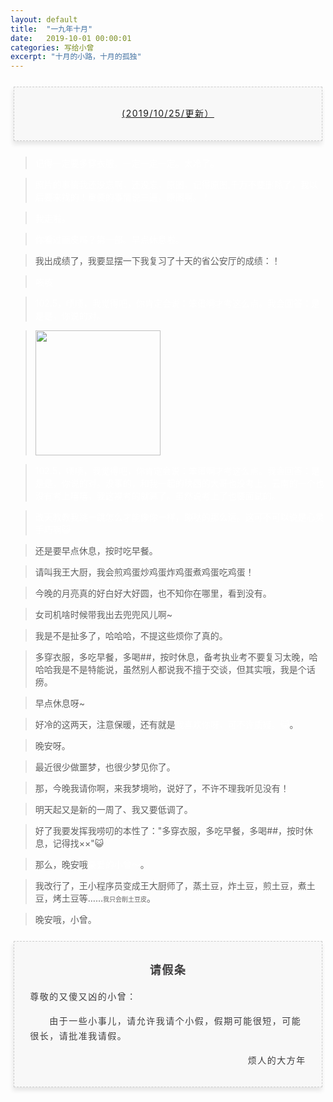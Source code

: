 ```yaml
---
layout: default
title:  "一九年十月"
date:   2019-10-01 00:00:01
categories: 写给小曾
excerpt: "十月的小路，十月的孤独"
---
```



<section style="margin: 20px 0px;">
    <section style="padding: 5px;box-sizing: border-box;">
        <section style="text-align: center;border-width: 1px;border-style: dashed;border-color: #cccccc;background: #f8f8f8;box-shadow: #e5e5e5 -1px 5px 7px;letter-spacing: 1.5px;padding: 1em;color: #3f3e3f;box-sizing: border-box;">
            <section style="text-align: justify;padding: 2px 0.8em;line-height: 1.75em;font-size: 14px;box-sizing: border-box;">
                <p style="text-align: center;">
                    <a href="">(2019/10/25/更新）</a>
                </p>
            </section>
        </section>
    </section>
</section>

> <font color="white">记得一定要多穿衣服，一定一定一定。太冷了。</font>

> <font color="white">照片的事情我还没忘啊，还没忘，原图，记得原图,千万不要删除了，我以后要来找的！重要的事情说三遍，原图啊。！</font>

> <font color="white">我走啦。</font>

> <font color="white">你看过画皮吗？第一部。早点休息啦。</font>

> 我出成绩了，我要显摆一下我复习了十天的省公安厅的成绩：！

> <font color="white">咳咳</font>

> <font color="white">102.5，啧啧，我觉得吧，你肯定会说：笨蛋啊才考这么点。我会回答：是是是，你说的对。</font>

> <img src="https://puui.qpic.cn/fans_admin/0/3_837323156_1570851079848/0" width="200">

> <font color="white">102.5，啧啧，我觉得吧，你肯定会说：笨蛋啊才考这么点。我会回答：是是是，你说的对。没事的，和我一起的陕西的大哥也没考上，云南的一个也没有考上嘻嘻，我这裸考的就算了。虽然说考上了也要面试的。</font>

> <font color="white">改天教教我跳一跳怎么才能像你一样，蹦哒的那么远。这可不可以说是心灵手巧啊😺</font>

> 还是要早点休息，按时吃早餐。

> 请叫我王大厨，我会煎鸡蛋炒鸡蛋炸鸡蛋煮鸡蛋吃鸡蛋！

> 今晚的月亮真的好白好大好圆，也不知你在哪里，看到没有。

> 女司机啥时候带我出去兜兜风儿啊~

> <!--下午的时候楼上一个奶奶摔倒了，在楼道间喊叫，半天了没人理我就出去了，可能我也出去的太晚了，，可真是应了白蛇缘起那句话"世间多了是长了两条腿的恶人"，作为一个外行人，看那奶奶是骨折了，骨头的断裂挑起的肉皮清晰可见（傻子都能看到），然后又是跑来跑去找她儿子，送医院的时候我用一个红色塑料袋子给她绑了脚，我的手是抖的，我知道我的操作一定有问题……看来我真不是学医的料，真的手抖...然后和另外一个下楼的人一起将她扶上了她儿子的背，我就没跟着大叔往医院送了，八十六的高龄估计得很长时间的，祝好。-->

> 我是不是扯多了，哈哈哈，不提这些烦你了真的。

> 多穿衣服，多吃早餐，多喝##，按时休息，备考执业考不要复习太晚，哈哈哈我是不是特能说，虽然别人都说我不擅于交谈，但其实哦，我是个话痨。

> 早点休息呀~

> 好冷的这两天，注意保暖，还有就是<font color="white">我喜欢你呀，可不许质疑。😺</font>。

> 晚安呀。  

> 最近很少做噩梦，也很少梦见你了。

> 那，今晚我请你啊，来我梦境哟，说好了，不许不理我听见没有！

> 明天起又是新的一周了、我又要低调了。

> 好了我要发挥我唠叨的本性了："多穿衣服，多吃早餐，多喝##，按时休息，记得找××"😺

> 那么，晚安哦<font color="white">亲爱的小曾～</font>。

> 我改行了，王小程序员变成王大厨师了，蒸土豆，炸土豆，煎土豆，煮土豆，烤土豆等……<font size="1">我只会削土豆皮</font>。

> 晚安哦，小曾。

<section style="margin: 20px 0px;">
    <section style="padding: 5px;box-sizing: border-box;">
        <section style="text-align: center;border-width: 1px;border-style: dashed;border-color: #cccccc;background: #f8f8f8;box-shadow: #e5e5e5 -1px 5px 7px;letter-spacing: 1.5px;padding: 1em;color: #3f3e3f;box-sizing: border-box;">
            <section style="padding: 2px 0.8em;line-height: 1.75em;font-size: 14px;box-sizing: border-box;">
                <p style="text-align: center; font-size: 18px">
                    <b>请假条</b>
                </p>
                <p style="text-align: left;">
                    尊敬的又傻又凶的小曾：
                </p>
                <p style="text-align: left;">
                    &emsp;&emsp;由于一些小事儿，请允许我请个小假，假期可能很短，可能很长，请批准我请假。
                </p>
                <p style="text-align: right;">
                    烦人的大方年
                </p>
            </section>
        </section>
    </section>
</section>
